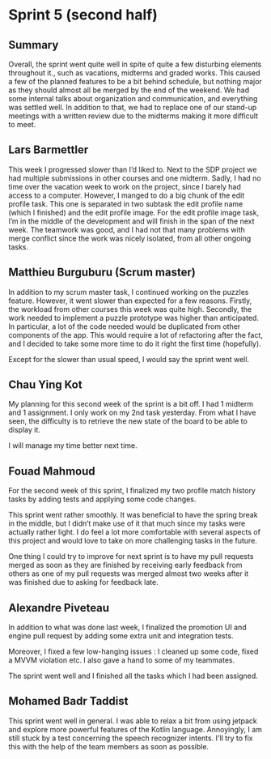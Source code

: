 # Sprint 5 (second half)
## Summary
Overall, the sprint went quite well in spite of quite a few disturbing elements throughout it., such as vacations, midterms and graded works. This caused a few of  the planned features to be a bit behind schedule, but nothing major as they should almost all be merged by the end of the weekend. We had some internal talks about organization and communication, and everything was settled well. In addition to that, we had to replace one of our stand-up meetings with a written review due to the midterms making it more difficult to meet.

## Lars Barmettler
This week I progressed slower than I’d liked to. Next to the SDP project we had multiple submissions in other courses and one midterm. Sadly, I had no time over the vacation week to work on the project, since I barely had access to a computer. However, I manged to do a big chunk of the edit profile task. This one is separated in two subtask the edit profile name (which I finished) and the edit profile image. For the edit profile image task, I’m in the middle of the development and will finish in the span of the next week. The teamwork was good, and I had not that many problems with merge conflict since the work was nicely isolated, from all other ongoing tasks.

## Matthieu Burguburu (Scrum master)
In addition to my scrum master task, I continued working on the puzzles feature. However, it went slower than expected for a few reasons. 
Firstly, the workload from other courses this week was quite high.
Secondly, the work needed to implement a puzzle prototype was higher than anticipated. In particular, a lot of the code needed would be duplicated from other components of the app. This would require a lot of refactoring after the fact, and I decided to take some more time to do it right the first time (hopefully). 

Except for the slower than usual speed, I would say the sprint went well.

## Chau Ying Kot
My planning for this second week of the sprint is a bit off. I had 1 midterm and 1 assignment. I only work on my 2nd task yesterday.  From what I have seen, the difficulty is to retrieve the new state of the board to be able to display it.

I will manage my time better next time.

## Fouad Mahmoud
For the second week of this sprint, I finalized my two profile match history tasks by adding tests and applying some code changes. 

This sprint went rather smoothly. It was beneficial to have the spring break in the middle, but I didn’t make use of it that much since my tasks were actually rather light. I do feel a lot more comfortable with several aspects of this project and would love to take on more challenging tasks in the future. 

One thing I could try to improve for next sprint is to have my pull requests merged as soon as they are finished by receiving early feedback from others as one of my pull requests was merged almost two weeks after it was finished due to asking for feedback late.

## Alexandre Piveteau
In addition to what was done last week, I finalized the promotion UI and engine pull request by adding some extra unit and integration tests.

Moreover, I fixed a few low-hanging issues : I cleaned up some code, fixed a MVVM violation etc. I also gave a hand to some of my teammates.

The sprint went well and I finished all the tasks which I had been assigned.

## Mohamed Badr Taddist
This sprint went well in general. I was able to relax a bit from using jetpack and explore more powerful features of the Kotlin language. Annoyingly, I am still stuck by a test concerning the speech recognizer intents. I'll try to fix this with the help of the team members as soon as possible.
